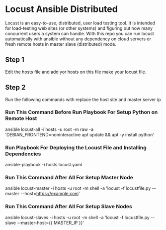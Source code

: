 # Locust Ansible Distributed
Locust is an easy-to-use, distributed, user load testing tool. It is intended for load-testing web sites (or other systems) and figuring out how many concurrent users a system can handle.
With this repo you can run locust automatically with ansible without any dependency on cloud servers or fresh remote hosts in master slave (distributed) mode.

## Step 1
Edit the hosts file and add yor hosts on this file make your locust file.

## Step 2
Run the following commands with replace the host site and master server ip

### Run This Command Before Run Playbook For Setup Python on Remote Host
ansible locust-all -i hosts -u root -m raw -a 'DEBIAN_FRONTEND=noninteractive apt update && apt -y install python'
### Run Playbook For Deploying the Locust File and Installing Dependencies
ansible-playbook -i hosts locust.yaml
### Run This Command After All For Setup Master Node
ansible locust-master -i hosts -u root -m shell -a 'locust -f locustfile.py --master --host=https://example.com'
### Run This Command After All For Setup Slave Nodes
ansible locust-slaves -i hosts -u root -m shell -a 'locust -f locustfile.py --slave --master-host={{ MASTER_IP }}'
